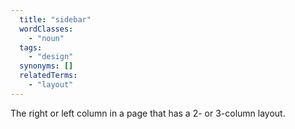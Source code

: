 ```yaml
---
  title: "sidebar"
  wordClasses:
    - "noun"
  tags:
    - "design"
  synonyms: []
  relatedTerms:
    - "layout"
---
```

The right or left column in a page that has a 2- or 3-column layout.
